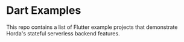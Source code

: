 # Dart Examples

This repo contains a list of Flutter example projects that demonstrate Horda's stateful serverless backend features.
